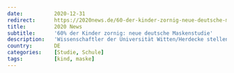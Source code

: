 ```yaml
---
date:          2020-12-31
redirect:      https://2020news.de/60-der-kinder-zornig-neue-deutsche-maskenstudie/
title:         2020 News
subtitle:      '60% der Kinder zornig: neue deutsche Maskenstudie'
description:   'Wissenschaftler der Universität Witten/Herdecke stellen in einer neuen Studie, die 2020News hier als Vorabveröffentlichung verlinkt, fest, dass Masken Kinder auf vielfältige Weise psychisch und physisch beeinträchtigen. Bei einer durchschnittlichen Tragedauer von 270 Minuten am Tag waren bei 68 % der Kinder angabegemäß Belastungen festzustellen. Die beeinträchtigten Kinder litten unter Reizbarkeit (60 %), Kopfschmerzen (53 %), […]'
country:       DE
categories:    [Studie, Schule]
tags:          [kind, maske]
---
```


